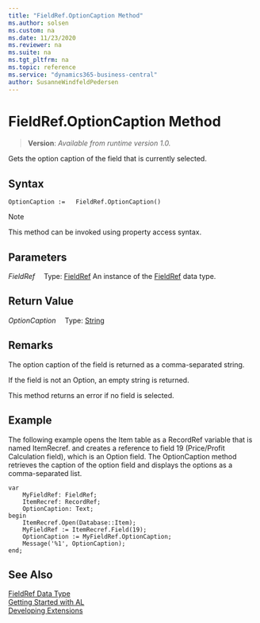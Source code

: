 ```yaml
---
title: "FieldRef.OptionCaption Method"
ms.author: solsen
ms.custom: na
ms.date: 11/23/2020
ms.reviewer: na
ms.suite: na
ms.tgt_pltfrm: na
ms.topic: reference
ms.service: "dynamics365-business-central"
author: SusanneWindfeldPedersen
---
```

[//]: # (START>DO_NOT_EDIT)
[//]: # (IMPORTANT:Do not edit any of the content between here and the END>DO_NOT_EDIT.)
[//]: # (Any modifications should be made in the .xml files in the ModernDev repo.)
# FieldRef.OptionCaption Method
> **Version**: _Available from runtime version 1.0._

Gets the option caption of the field that is currently selected.


## Syntax
```
OptionCaption :=   FieldRef.OptionCaption()
```
> [!NOTE]
> This method can be invoked using property access syntax.

## Parameters
*FieldRef*
&emsp;Type: [FieldRef](fieldref-data-type.md)
An instance of the [FieldRef](fieldref-data-type.md) data type.

## Return Value
*OptionCaption*
&emsp;Type: [String](../string/string-data-type.md)



[//]: # (IMPORTANT: END>DO_NOT_EDIT)

## Remarks

The option caption of the field is returned as a comma-separated string.  
  
If the field is not an Option, an empty string is returned.  
  
This method returns an error if no field is selected.  
  
## Example

The following example opens the Item table as a RecordRef variable that is named ItemRecref. and creates a reference to field 19 \(Price/Profit Calculation field\), which is an Option field. The OptionCaption method retrieves the caption of the option field and displays the options as a comma-separated list. 

```al
var
    MyFieldRef: FieldRef;
    ItemRecref: RecordRef;
    OptionCaption: Text;
begin
    ItemRecref.Open(Database::Item);  
    MyFieldRef := ItemRecref.Field(19);  
    OptionCaption := MyFieldRef.OptionCaption;  
    Message('%1', OptionCaption);  
end;
```  
  
## See Also

[FieldRef Data Type](fieldref-data-type.md)  
[Getting Started with AL](../../devenv-get-started.md)  
[Developing Extensions](../../devenv-dev-overview.md)